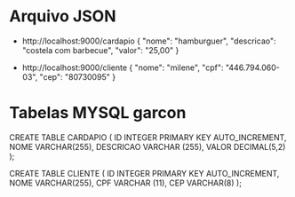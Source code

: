 # Arquivo JSON

* http://localhost:9000/cardapio
{
    "nome": "hamburguer",
    "descricao": "costela com barbecue",
    "valor": "25,00"
}

* http://localhost:9000/cliente
{
    "nome": "milene",
    "cpf": "446.794.060-03",
    "cep": "80730095"
}

# Tabelas MYSQL garcon

   CREATE TABLE CARDAPIO (
        ID INTEGER PRIMARY KEY AUTO_INCREMENT,
        NOME VARCHAR(255),
        DESCRICAO VARCHAR (255),
        VALOR DECIMAL(5,2)
        );

   CREATE TABLE CLIENTE (
        ID INTEGER PRIMARY KEY AUTO_INCREMENT,
        NOME VARCHAR(255),
        CPF VARCHAR (11),
        CEP VARCHAR(8)
        );


